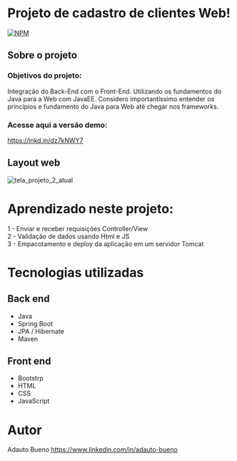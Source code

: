 # Projeto de cadastro de clientes Web!
[![NPM](https://img.shields.io/npm/l/react)](https://github.com/adautob/clientes-web/blob/main/LICENSE) 

## Sobre o projeto

### Objetivos do projeto:
Integração do Back-End com o Front-End. Utilizando os fundamentos do Java para a Web com JavaEE. Considero importantíssimo entender os princípios e fundamento do Java para Web até chegar nos frameworks.

### Acesse aqui a versão demo:
https://lnkd.in/dz7kNWY7

## Layout web

![tela_projeto_2_atual](https://user-images.githubusercontent.com/95452249/195747475-385ac7db-40dd-43e6-b094-322d24a6f9f6.png)


# Aprendizado neste projeto:

1 - Enviar e receber requisições Controller/View  
2 - Validação de dados usando Html e JS  
3 - Empacotamento e deploy da aplicação em um servidor Tomcat

# Tecnologias utilizadas
## Back end
- Java
- Spring Boot
- JPA / Hibernate
- Maven
## Front end
- Bootstrp
- HTML
- CSS
- JavaScript

# Autor
Adauto Bueno
https://www.linkedin.com/in/adauto-bueno
